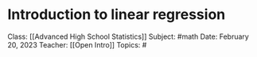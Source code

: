 # Introduction to linear regression

Class: [[Advanced High School Statistics]]
Subject: #math 
Date: February 20, 2023
Teacher: [[Open Intro]]
Topics: #

